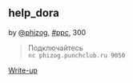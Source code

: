 ## help_dora
by [@phizog](https://t.me/phizog), [#ppc](/README.md#ppc), 300

> Подключайтесь  
> `nc phizog.punchclub.ru 9050`


[Write-up](WRITEUP.md)